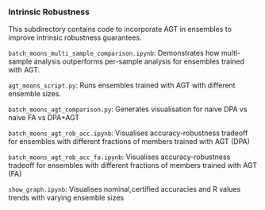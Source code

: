 ### Intrinsic Robustness

This subdirectory contains code to incorporate AGT in ensembles to improve intrinsic robustness guarantees.

`batch_moons_multi_sample_comparison.ipynb`: Demonstrates how multi-sample analysis outperforms per-sample analysis for ensembles trained with AGT.

`agt_moons_script.py`: Runs ensembles trained with AGT with different ensemble sizes.

`batch_moons_agt_comparison.py`: Generates visualisation for naive DPA vs naive FA vs DPA+AGT

`batch_moons_agt_rob_acc.ipynb`: Visualises accuracy-robustness tradeoff for ensembles with different fractions of members trained with AGT (DPA)

`batch_moons_agt_rob_acc_fa.ipynb`: Visualises accuracy-robustness tradeoff for ensembles with different fractions of members trained with AGT (FA)

`show_graph.ipynb`: Visualises nominal,certified accuracies and R values trends with varying ensemble sizes







